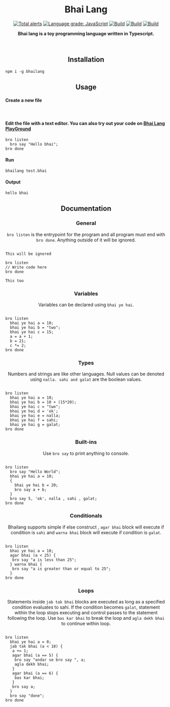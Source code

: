 <h1 align="center">Bhai Lang</h1>
<p align="center">
<a href="https://lgtm.com/projects/g/DulLabs/bhai-lang/alerts/"><img alt="Total alerts" src="https://img.shields.io/lgtm/alerts/g/DulLabs/bhai-lang.svg?logo=lgtm&logoWidth=18"/></a>
<a href="https://lgtm.com/projects/g/DulLabs/bhai-lang/context:javascript"><img alt="Language grade: JavaScript" src="https://img.shields.io/lgtm/grade/javascript/g/DulLabs/bhai-lang.svg?logo=lgtm&logoWidth=18"/></a>
<a href="https://github.com/DulLabs/bhai-lang/actions/workflows/node.js.yml/badge.svg"><img alt="Build" src="https://github.com/DulLabs/bhai-lang/actions/workflows/node.js.yml/badge.svg"/></a>
<a href="https://bhailang.js.org/"><img alt="Build" src="https://img.shields.io/badge/website-bhailang.js.org-orange"/></a>
<a href="https://www.npmjs.com/package/bhailang"><img alt="Build" src="https://img.shields.io/badge/npm-bhailang-orange"/></a>
  
</p>
<p align="center">
  <b>Bhai lang is a toy programming language written in Typescript.</b>
</p>
<br>

<h2 align="center">Installation</h2>

```
npm i -g bhailang
```

<h2 align="center">Usage</h2>

<h4 align="left">Create a new file</h4><br/>


<h4 align="left">Edit the file with a text editor.
You can also try out your code on <a href="https://bhailang.js.org/#playground">Bhai Lang PlayGround</a></h4>

```
bro listen
  bro say "Hello bhai";
bro done

```

<h4 align="left">Run</h4>

```
bhailang test.bhai
```

<h4 align="left">Output</h4>

```
hello bhai
```



<h2 align="center">Documentation</h2>

<h3 align="center">General</h3>
<p align="center"><code>bro listen</code> is the entrypoint for the program and all program must end with <code>bro done</code>. Anything outside of it will be ignored.</p>

```

This will be ignored

bro listen
// Write code here
bro done

This too
```

<h3 align="center">Variables</h3>
<p align="center">Variables can be declared using <code>bhai ye hai</code>.</p>

```

bro listen
  bhai ye hai a = 10;
  bhai ye hai b = "two";
  bhai ye hai c = 15;
  a = a + 1;
  b = 21;
  c *= 2;
bro done
```

<h3 align="center">Types</h3>
<p align="center">Numbers and strings are like other languages. Null values can be denoted using <code>nalla. sahi and galat</code> are the boolean values.</p>

```

bro listen
  bhai ye hai a = 10;
  bhai ye hai b = 10 + (15*20);
  bhai ye hai c = "two";
  bhai ye hai d = 'ok';
  bhai ye hai e = nalla;
  bhai ye hai f = sahi;
  bhai ye hai g = galat;
bro done
```

<h3 align="center">Built-ins</h3>
<p align="center">Use <code>bro say</code> to print anything to console.</p>

```

bro listen
  bro say "Hello World";
  bhai ye hai a = 10;
  {
    bhai ye hai b = 20;
    bro say a + b;
  }
  bro say 5, 'ok', nalla , sahi , galat;
bro done
```

<h3 align="center">Conditionals</h3>
<p align="center">Bhailang supports simple if else construct , <code>agar bhai</code> block will execute if condition is <code>sahi</code> and <code>warna bhai</code> block will execute if condition is <code>galat</code>.</p>

```

bro listen
  bhai ye hai a = 10;
  agar bhai (a < 25) {
   bro say "a is less than 25";
  } warna bhai {
   bro say "a is greater than or equal to 25";
  }
bro done
```

<h3 align="center">Loops</h3>
<p align="center">Statements inside <code>jab tak bhai</code> blocks are executed as long as a specified condition evaluates to sahi. If the condition becomes <code>galat</code>, statement within the loop stops executing and control passes to the statement following the loop. Use <code>bas kar bhai</code> to break the loop and <code className="language-cpp">agla dekh bhai</code> to continue within loop.</p>


```

bro listen
  bhai ye hai a = 0;
  jab tak bhai (a < 10) {
   a += 1;
   agar bhai (a == 5) {
    bro say "andar se bro say ", a;
    agla dekh bhai;
   }
   agar bhai (a == 6) {
    bas kar bhai;
   }
   bro say a;
  }
  bro say "done";
bro done
```



